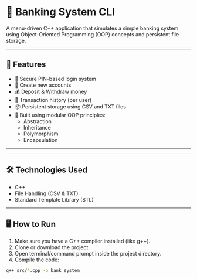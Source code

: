 # 🏦 Banking System CLI

A menu-driven C++ application that simulates a simple banking system using Object-Oriented Programming (OOP) concepts and persistent file storage.

---

## 🚀 Features

- 🔐 Secure PIN-based login system
- 👤 Create new accounts
- 💰 Deposit & Withdraw money
- 📄 Transaction history (per user)
- 📦 Persistent storage using CSV and TXT files
- 🧱 Built using modular OOP principles:
  - Abstraction
  - Inheritance
  - Polymorphism
  - Encapsulation

---

---

## 🛠 Technologies Used

- C++
- File Handling (CSV & TXT)
- Standard Template Library (STL)

---

## 🖥 How to Run

1. Make sure you have a C++ compiler installed (like g++).
2. Clone or download the project.
3. Open terminal/command prompt inside the project directory.
4. Compile the code:

```bash
g++ src/*.cpp -o bank_system
